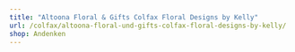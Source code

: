 ```yaml
---
title: "Altoona Floral & Gifts Colfax Floral Designs by Kelly"
url: /colfax/altoona-floral-und-gifts-colfax-floral-designs-by-kelly/
shop: Andenken
---
```

